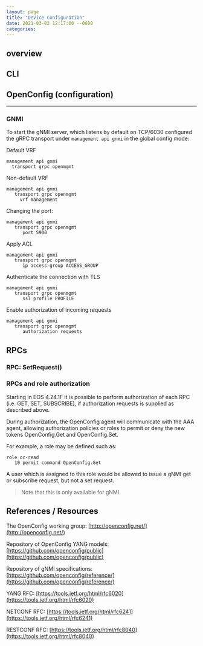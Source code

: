 ```yaml
---
layout: page
title: "Device Configuration"
date: 2021-03-02 12:17:00 --0600
categories:
---
```


## overview

## CLI

## OpenConfig (configuration)
----

### GNMI

To start the gNMI server, which listens by default on TCP/6030 configured the gRPC transport
under `management api gnmi` in the global config mode:

Default VRF

```
management api gnmi
  transport grpc openmgmt
```

Non-default VRF

```
management api gnmi
   transport grpc openmgmt
     vrf management
```

Changing the port:

```
management api gnmi
   transport grpc openmgmt
      port 5900
```

Apply ACL

```
management api gnmi
   transport grpc openmgmt
      ip access-group ACCESS_GROUP
```

Authenticate the connection with TLS

```
management api gnmi
   transport grpc openmgmt
      ssl profile PROFILE
```

Enable authorization of incoming requests

```
management api gnmi
   transport grpc openmgmt
      authorization requests
```


## RPCs

### RPC: SetRequest()

### RPCs and role authorization

Starting in EOS 4.24.1F it is possible to perform authorization of each RPC (i.e. GET, SET, SUBSCRIBE), if authorization requests is supplied as described above.

During authorization, the OpenConfig agent will communicate with the AAA agent, allowing authorization policies or roles to permit or deny the new tokens OpenConfig.Get and OpenConfig.Set.

For example, a role may be defined such as:

```
role oc-read
   10 permit command OpenConfig.Get
```

A user which is assigned to this role would be allowed to issue a gNMI get or subscribe request, but not a set request.

> Note that this is only available for gNMI.
## References / Resources

The OpenConfig working group: [http://openconfig.net/](http://openconfig.net/)

Repository of OpenConfig YANG models: [https://github.com/openconfig/public](https://github.com/openconfig/public)

Repository of gNMI specifications: [https://github.com/openconfig/reference/](https://github.com/openconfig/reference/)

YANG RFC: [https://tools.ietf.org/html/rfc6020](https://tools.ietf.org/html/rfc6020)

NETCONF RFC: [https://tools.ietf.org/html/rfc6241](https://tools.ietf.org/html/rfc6241)

RESTCONF RFC: [https://tools.ietf.org/html/rfc8040](https://tools.ietf.org/html/rfc8040)